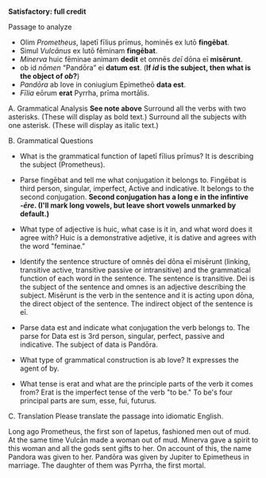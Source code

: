 **Satisfactory: full credit**

Passage to analyze
- Olim *Prometheus*, Iapetī fīlius prīmus, hominēs ex lutō **fingēbat**.
- Simul *Vulcānus* ex lutō fēminam **fingēbat**.
- *Minerva* huic fēminae animam **dedit** et omnēs *deī* dōna eī **misērunt**.
- ob id *nōmen* “Pandōra” ei **datum est**. (**If *id* is the subject, then what is the object of *ob*?**)
- *Pandōra* ab Iove in coniugium Epimetheō **data est**.
- *Fīlia* eōrum **erat** Pyrrha, prīma mortālis.

A. Grammatical Analysis **See note above**
Surround all the verbs with two asterisks. (These will display as bold text.) Surround all the subjects with one asterisk. (These will display as italic text.)

B. Grammatical Questions
- What is the grammatical function of Iapetī fīlius prīmus? It is describing the subject (Prometheus).

- Parse fingēbat and tell me what conjugation it belongs to. Fingēbat is third person, singular, imperfect, Active and indicative. It belongs to the second conjugation. **Second conjugation has a long e in the infintive *-ēre*.  (I'll mark long vowels, but leave short vowels unmarked by default.)**

- What type of adjective is huic, what case is it in, and what word does it agree with? Huic is a demonstrative adjetive, it is dative and agrees with the word "feminae."

- Identify the sentence structure of omnēs deī dōna eī misērunt (linking, transitive active, transitive passive or intransitive) and the grammatical function of each word in the sentence. The sentence is transitive. Dei is the subject of the sentence and omnes is an adjective describing the subject. Misērunt is the verb in the sentence and it is acting upon dōna, the direct object of the sentence. The indirect object of the sentence is eī.

- Parse data est and indicate what conjugation the verb belongs to. The parse for Data est is 3rd person, singular, perfect, passive and indicative. The subject of data is Pandōra.

- What type of grammatical construction is ab Iove? It expresses the agent of by.

- What tense is erat and what are the principle parts of the verb it comes from? Erat is the imperfect tense of the verb "to be." To be's four principal parts are sum, esse, fui, futurus.

C. Translation
Please translate the passage into idiomatic English.

Long ago Prometheus, the first son of Iapetus, fashioned men out of mud.
At the same time Vulcān made a woman out of mud.
Minerva gave a spirit to this woman and all the gods sent gifts to her.
On account of this, the name Pandora was given to her.
Pandōra was given by Jupiter to Epimetheus in marriage.
The daughter of them was Pyrrha, the first mortal.
